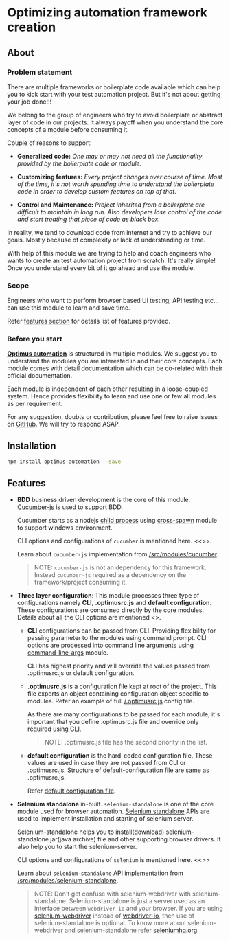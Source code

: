 # Optimizing automation framework creation

## About

### Problem statement

There are multiple frameworks or boilerplate code available which can help you to kick start with your test automation project. But it's not about getting your job done!!!

We belong to the group of engineers who try to avoid boilerplate or abstract layer of code in our projects. It always payoff when you understand the core concepts of a module before consuming it.

Couple of reasons to support:

* **Generalized code:** *One may or may not need all the functionality provided by the boilerplate code or module.*

* **Customizing features:** *Every project changes over course of time. Most of the time, it's not worth spending time to understand the boilerplate code in order to develop custom features on top of that.*

* **Control and Maintenance:** *Project inherited from a boilerplate are difficult to maintain in long run. Also developers lose control of the code and start treating that piece of code as black box.*

In reality, we tend to download code from internet and try to achieve our goals. Mostly because of complexity or lack of understanding or time.

With help of this module we are trying to help and coach engineers who wants to create an test automation project from scratch. It's really simple! Once you understand every bit of it go ahead and use the module.

### Scope

Engineers who want to perform browser based Ui testing, API testing etc... can use this module to learn and save time.

Refer [features section](https://github.com/iAbhishek91/optimus-automation#features) for details list of features provided.

### Before you start

**[Optimus automation](https://github.com/iAbhishek91/optimus-automation)** is structured in multiple modules. We suggest you to understand the modules you are interested in and their core concepts. Each module comes with detail documentation which can be co-related with their official documentation.

Each module is independent of each other resulting in a loose-coupled system. Hence provides flexibility to learn and use one or few all modules as per requirement.

For any suggestion, doubts or contribution, please feel free to raise issues on [GitHub](https://github.com/iAbhishek91/optimus-automation/issues). We will try to respond ASAP.

## Installation

```sh
npm install optimus-automation --save
```

## Features

* **BDD** business driven development is the core of this module. [Cucumber-js](https://github.com/cucumber/cucumber-js) is used to support BDD.
  
  Cucumber starts as a nodejs [child process](https://nodejs.org/api/child_process.html) using [cross-spawn](https://www.npmjs.com/package/cross-spawn) module to support windows environment.

  CLI options and configurations of `cucumber` is mentioned here. <<>>.

  Learn about `cucumber-js` implementation from [/src/modules/cucumber](https://github.com/iAbhishek91/optimus-automation/tree/master/src/modules/cucumber).

  > NOTE: `cucumber-js` is not an dependency for this framework. Instead `cucumber-js` required as a dependency on the framework/project consuming it.

* **Three layer configuration**: This module processes three type of configurations namely **CLI**, **.optimusrc.js** and **default configuration**. These configurations are consumed directly by the core modules. Details about all the CLI options are mentioned <<provide reference>>.

  * **CLI** configurations can be passed from CLI. Providing flexibility for passing parameter to the modules using command prompt. CLI options are processed into command line arguments using [command-line-args](https://www.npmjs.com/package/command-line-args) module.
  
    CLI has highest priority and will override the values passed from .optimusrc.js or default configuration.

  * **.optimusrc.js** is a configuration file kept at root of the project. This file exports an object containing configuration object specific to modules. Refer an example of full [/.optimusrc.js](https://github.com/iAbhishek91/boilerplate-optimus-automation/blob/master/.optimusrc.js) config file.
  
    As there are many configurations to be passed for each module, it's important that you define .optimusrc.js file and override only required using CLI.
  
    > NOTE: .optimusrc.js file has the second priority in the list.

  * **default configuration** is the hard-coded configuration file. These values are used in case they are not passed from CLI or .optimusrc.js. Structure of default-configuration file are same as .optimusrc.js.
  
    Refer [default configuration file](https://github.com/iAbhishek91/optimus-automation/blob/master/src/config/default.js).

* **Selenium standalone** in-built. `selenium-standalone` is one of the core module used for browser automation. [Selenium standalone](https://github.com/vvo/selenium-standalone) APIs are used to implement installation and starting of selenium server.

  Selenium-standalone helps you to install(download) selenium-standalone jar(java archive) file and other supporting browser drivers. It also help you to start the selenium-server.

  CLI options and configurations of `selenium` is mentioned here. <<>>

  Learn about `selenium-standalone` API implementation from [/src/modules/selenium-standalone](https://github.com/iAbhishek91/optimus-automation/tree/master/src/modules/selenium-standalone).

  > NOTE: Don't get confuse with selenium-webdriver with selenium-standalone. Selenium-standalone is just a server used as an interface between `webdriver-io` and your browser. If you are using [selenium-webdriver](https://www.npmjs.com/package/selenium-webdriver) instead of [webdriver-io](https://www.npmjs.com/package/webdriverio), then use of selenium-standalone is optional. To know more about selenium-webdriver and selenium-standalone refer [seleniumhq.org](https://www.seleniumhq.org/docs/03_webdriver.jsp#webdriver-and-the-selenium-server).
